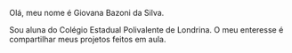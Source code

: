 Olá, meu nome é Giovana Bazoni da Silva.

Sou aluna do Colégio Estadual Polivalente de Londrina.
O meu enteresse é compartilhar meus projetos feitos em aula.
